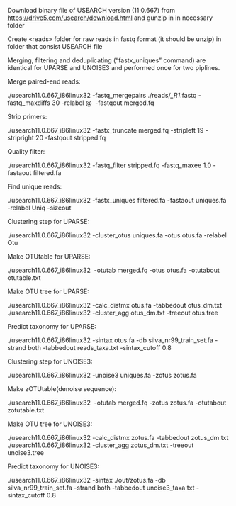 Download binary file of USEARCH version (11.0.667) from https://drive5.com/usearch/download.html and gunzip in in necessary folder 

Create «reads» folder for raw reads in fastq format (it should be unzip) in folder that consist USEARCH file

Merging, filtering and deduplicating (“fastx_uniques” command) are identical for UPARSE and UNOISE3 and performed once for two piplines.

Merge paired-end reads:

./usearch11.0.667_i86linux32 -fastq_mergepairs ./reads/*_R1*.fastq -fastq_maxdiffs 30 -relabel @  -fastqout merged.fq

Strip primers:

./usearch11.0.667_i86linux32 -fastx_truncate merged.fq -stripleft 19 -stripright 20 -fastqout stripped.fq

Quality filter:

./usearch11.0.667_i86linux32 -fastq_filter stripped.fq -fastq_maxee 1.0 -fastaout filtered.fa

Find unique reads:

./usearch11.0.667_i86linux32 -fastx_uniques filtered.fa -fastaout uniques.fa -relabel Uniq -sizeout

Clustering step for UPARSE:

./usearch11.0.667_i86linux32 -cluster_otus uniques.fa -otus otus.fa -relabel Otu

Make OTUtable for UPARSE: 

./usearch11.0.667_i86linux32  -otutab merged.fq -otus otus.fa -otutabout otutable.txt
 
Make OTU tree for UPARSE:

./usearch11.0.667_i86linux32 -calc_distmx otus.fa -tabbedout otus_dm.txt
./usearch11.0.667_i86linux32 -cluster_agg otus_dm.txt -treeout otus.tree

Predict taxonomy for UPARSE:

./usearch11.0.667_i86linux32 -sintax otus.fa -db silva_nr99_train_set.fa -strand both -tabbedout reads_taxa.txt -sintax_cutoff 0.8

Clustering step for UNOISE3:

./usearch11.0.667_i86linux32 -unoise3 uniques.fa -zotus zotus.fa

Make zOTUtable(denoise sequence):

./usearch11.0.667_i86linux32  -otutab merged.fq -zotus zotus.fa -otutabout zotutable.txt

Make OTU tree for UNOISE3:

./usearch11.0.667_i86linux32 -calc_distmx zotus.fa -tabbedout zotus_dm.txt
./usearch11.0.667_i86linux32 -cluster_agg zotus_dm.txt -treeout unoise3.tree

Predict taxonomy for UNOISE3:

./usearch11.0.667_i86linux32 -sintax ./out/zotus.fa -db silva_nr99_train_set.fa -strand both -tabbedout unoise3_taxa.txt -sintax_cutoff 0.8
